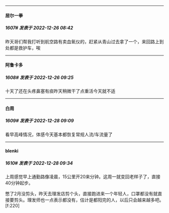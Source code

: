 

*****

####  居尔一拳  
##### 1607#       发表于 2022-12-26 08:42

昨天哥们帮我打听到航空路有卖血氧仪的，赶紧从青山过去拿了一个，来回路上到处都是救护车，唉



*****

####  阿鲁卡多  
##### 1608#       发表于 2022-12-26 09:25

十天了还在头疼鼻塞有痰昨天稍微干了点重活今天就不适 



*****

####  白周  
##### 1609#       发表于 2022-12-28 09:09

看早高峰情况，体感今天基本都恢复常规人流/车流量了



*****

####  blenki  
##### 1610#       发表于 2022-12-28 09:34

上周感觉早上通勤路像凌晨，15公里开20来分钟。这周一就变回老样子了，直接40分钟起步。

憋了2月没剪头，昨天去理发店剪个头，直接跑进来一个年轻人，口罩都没有就直接要剪头。理发师也一点表示都没有，估计是都阳完的人，以后只会越来越多吧。[f:220]

